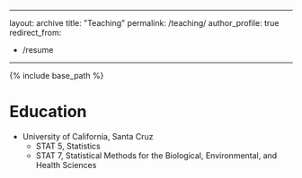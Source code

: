 -----
layout: archive
title: "Teaching"
permalink: /teaching/
author_profile: true
redirect_from:
  - /resume
---

{% include base_path %}

Education
======
* University of California, Santa Cruz
    * STAT 5, Statistics
    * STAT 7, Statistical Methods for the Biological, Environmental, and Health Sciences
  



